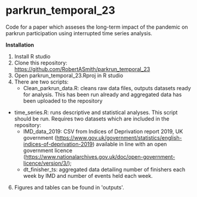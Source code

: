 # parkrun_temporal_23
Code for a paper which asseses the long-term impact of the pandemic on parkrun participation using interrupted time series analysis.


**Installation**
1. Install R studio
2. Clone this repository: https://github.com/RobertASmith/parkrun_temporal_23
3. Open parkrun_temporal_23.Rproj in R studio
4. There are two scripts:
   * Clean_parkrun_data.R: cleans raw data files, outputs datasets ready for analysis. This has been run already and aggregated data 
     has been uploaded to the repository
  * time_series.R: runs descriptive and statistical analyses. This script should be run. Requires two datasets which are included in the repository:
       - IMD_data_2019: CSV from Indices of Deprivation report 2019, UK government (https://www.gov.uk/government/statistics/english-indices-of-deprivation-2019) available in line with an open government licence         
         (https://www.nationalarchives.gov.uk/doc/open-government-licence/version/3/);
       - dt_finisher_ts: aggregated data detailing number of finishers each week by IMD and number of events held each week. 
6. Figures and tables can be found in 'outputs'.
